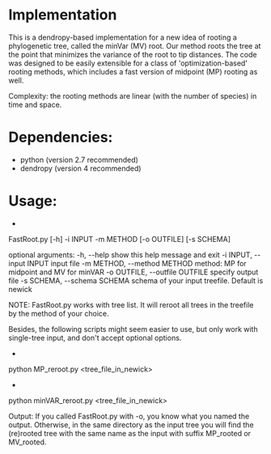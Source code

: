 # Implementation
This is a dendropy-based implementation for a new idea of rooting a phylogenetic tree, called the minVar (MV) root. Our method roots the tree at the point that minimizes the variance of the root to tip distances. The code was designed to be easily extensible for a class of 'optimization-based' rooting methods, which includes a fast version of midpoint (MP) rooting as well.

Complexity: the rooting methods are linear (with the number of species) in time and space.

# Dependencies:
- python (version 2.7 recommended)
- dendropy (version 4 recommended)

# Usage:

*
FastRoot.py [-h] -i INPUT -m METHOD [-o OUTFILE] [-s SCHEMA]

optional arguments:
  -h, --help            show this help message and exit
  -i INPUT, --input INPUT
                        input file
  -m METHOD, --method METHOD
                        method: MP for midpoint and MV for minVAR
  -o OUTFILE, --outfile OUTFILE
                        specify output file
  -s SCHEMA, --schema SCHEMA
                        schema of your input treefile. Default is newick

NOTE: FastRoot.py works with tree list. It will reroot all trees in the treefile by the method of your choice. 

Besides, the following scripts might seem easier to use, but only work with single-tree input, and don't accept optional options.

*
python MP_reroot.py \<tree_file_in_newick\>

*
python minVAR_reroot.py \<tree_file_in_newick\>

Output:
If you called FastRoot.py with -o, you know what you named the output. Otherwise, in the same directory as the input tree you will find the (re)rooted tree with the same name as the input with suffix MP_rooted or MV_rooted.
